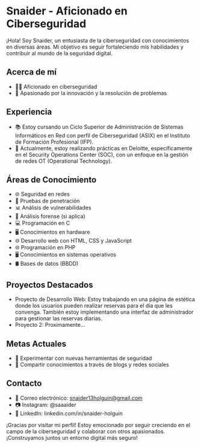 # Snaider - Aficionado en Ciberseguridad

¡Hola! Soy Snaider, un entusiasta de la ciberseguridad con conocimientos en diversas áreas. Mi objetivo es seguir fortaleciendo mis habilidades y contribuir al mundo de la seguridad digital.

## Acerca de mí
- 👨‍💻 Aficionado en ciberseguridad
- 🚀 Apasionado por la innovación y la resolución de problemas

## Experiencia
- 📚 Estoy cursando un Ciclo Superior de Administración de Sistemas Informáticos en Red con perfil de Ciberseguridad (ASIX) en el Instituto de Formación Profesional (IFP).
- 💼 Actualmente, estoy realizando prácticas en Deloitte, específicamente en el Security Operations Center (SOC), con un enfoque en la gestión de redes OT (Operational Technology).

## Áreas de Conocimiento
- 🌐 Seguridad en redes
- 🔐 Pruebas de penetración
- 📊 Análisis de vulnerabilidades
- 🧐 Análisis forense (si aplica)
- 💻 Programación en C
- 🖥️ Conocimientos en hardware
- 🌐 Desarrollo web con HTML, CSS y JavaScript
- 🌐 Programación en PHP
- 🖥️ Conocimientos en sistemas operativos
- 🛢️ Bases de datos (BBDD)

## Proyectos Destacados
- Proyecto de Desarrollo Web: Estoy trabajando en una página de estética donde los usuarios pueden realizar reservas para el día que les convenga. También estoy implementando una interfaz de administrador para gestionar las reservas diarias.
- Proyecto 2: Proximamente...

## Metas Actuales
- 🤖 Experimentar con nuevas herramientas de seguridad
- 📝 Compartir conocimientos a través de blogs y redes sociales

## Contacto
- 📧 Correo electrónico: snaider13holguin@gmail.com
- 📷 Instagram: @saaaider
- 💼 LinkedIn: linkedin.com/in/snaider-holguin

¡Gracias por visitar mi perfil! Estoy emocionado por seguir creciendo en el campo de la ciberseguridad y colaborar con otros apasionados. ¡Construyamos juntos un entorno digital más seguro!
